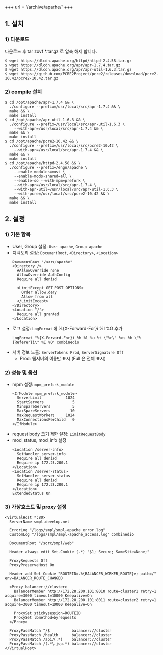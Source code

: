 +++
url = '/archive/apache/'
+++


## 1. 설치

### 1) 다운로드

다운로드 후 tar zxvf *.tar.gz 로 압축 해제 합니다.

```
$ wget https://dlcdn.apache.org/httpd/httpd-2.4.58.tar.gz
$ wget https://dlcdn.apache.org/apr/apr-1.7.4.tar.gz
$ wget https://dlcdn.apache.org/apr/apr-util-1.6.3.tar.gz
$ wget https://github.com/PCRE2Project/pcre2/releases/download/pcre2-10.42/pcre2-10.42.tar.gz
```

### 2) compile 설치

```
$ cd /opt/apache/apr-1.7.4 && \
  ./configure --prefix=/usr/local/src/apr-1.7.4 && \
  make && \
  make install
$ cd /opt/apache/apr-util-1.6.3 && \
  ./configure --prefix=/usr/local/src/apr-util-1.6.3 \
    --with-apr=/usr/local/src/apr-1.7.4 && \
  make && \
  make install
$ cd /opt/apache/pcre2-10.42 && \
  ./configure --prefix=/usr/local/src/pcre2-10.42 \
    --with-apr=/usr/local/src/apr-1.7.4 && \
  make && \
  make install
$ cd /opt/apache/httpd-2.4.58 && \
  ./configure --prefix=/engn/apache \
    --enable-modules=most \
    --enable-mods-shared=all \
    --enable-so --with-mpm=prefork \
    --with-apr=/usr/local/src/apr-1.7.4 \
    --with-apr-util=/usr/local/src/apr-util-1.6.3 \
    --with-pcre=/usr/local/src/pcre2-10.42 && \
  make && \
  make install
```

## 2. 설정

### 1) 기본 항목

- User, Group 설정: `User apache`, `Group apache`
- 디렉토리 설정: `DocumentRoot`, `<Directory>`, `<Location>`
  ```
  DocumentRoot "/sorc/apache"
  <Directory />
    #AllowOverride none
    AllowOverride AuthConfig
    Require all denied
  
    <LimitExcept GET POST OPTIONS>
      Order allow,deny
      Allow from all
    </LimitExcept>
  </Directory>
  <Location "/">
    Require all granted
  </Location>
  ```
- 로그 설정: `LogFormat` 에 %{X-Forward-For}i  %I %O 추가
  ```
  LogFormat "%{X-Forward-For}i %h %l %u %t \"%r\" %>s %b \"%{Referer}i\" %I %O" combinedio
  ```
- 서버 정보 노출: `ServerTokens Prod`, `ServerSignature Off`
  - Prod: 웹서버의 이름만 표시 (Full 은 전체 표시)

### 2) 성능 및 옵션

- mpm 설정: `mpm_prefork_module`
  ```
  <IfModule mpm_prefork_module>
    ServerLimit           1024
    StartServers             5
    MinSpareServers          5
    MaxSpareServers         10
    MaxRequestWorkers     1024
    MaxConnectionsPerChild   0
  </IfModule>
  ```
- request body 크기 제한 설정: `LimitRequestBody`
- mod_status, mod_info 설정
  ```
  <Location /server-info>
    SetHandler server-info
    Require all denied
    Require ip 172.28.200.1
  </Location>
  <Location /server-status>
    SetHandler server-status
    Require all denied
    Require ip 172.28.200.1
  </Location>
  ExtendedStatus On
  ```

### 3) 가상호스트 및 proxy 설정

```
<VirtualHost *:80>
  ServerName smpl.develop.net
  
  ErrorLog "/logs/smpl/smpl-apache_error.log"
  CustomLog "/logs/smpl/smpl-apache_access.log" combinedio
  
  DocumentRoot "/sorc/smpl/web"
  
  Header always edit Set-Cookie (.*) "$1; Secure; SameSite=None;"
  
  ProxyRequests Off
  ProxyPreserveHost On
  
  Header add Set-Cookie "ROUTEID=.%{BALANCER_WORKER_ROUTE}e; path=/" env=BALANCER_ROUTE_CHANGED
  
  <Proxy balancer://cluster>
    BalancerMember http://172.28.200.101:8010 route=cluster1 retry=1 acquire=3000 timeout=10000 Keepalive=On
    BalancerMember http://172.28.200.101:8011 route=cluster2 retry=1 acquire=3000 timeout=10000 Keepalive=On
    
    ProxySet stickysession=ROUTEID
    ProxySet lbmethod=byrequests
  </Proxy>
  
  ProxyPassMatch ^/$          balancer://cluster
  ProxyPassMatch /health      balancer://cluster
  ProxyPassMatch /api/(.*)    balancer://cluster
  ProxyPassMatch /(.*\.jsp.*) balancer://cluster
</VirtualHost>
```








